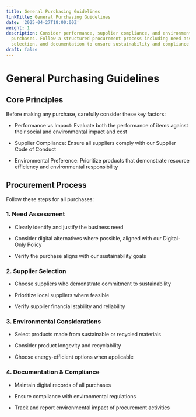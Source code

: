 ```yaml
---
title: General Purchasing Guidelines
linkTitle: General Purchasing Guidelines
date: '2025-04-27T18:00:00Z'
weight: 1
description: Consider performance, supplier compliance, and environmental impact before
  purchases. Follow a structured procurement process including need assessment, supplier
  selection, and documentation to ensure sustainability and compliance.
draft: false
---
```



# General Purchasing Guidelines

## Core Principles

Before making any purchase, carefully consider these key factors:

- Performance vs Impact: Evaluate both the performance of items against their social and environmental impact and cost

- Supplier Compliance: Ensure all suppliers comply with our Supplier Code of Conduct

- Environmental Preference: Prioritize products that demonstrate resource efficiency and environmental responsibility

## Procurement Process

Follow these steps for all purchases:

### 1. Need Assessment

- Clearly identify and justify the business need

- Consider digital alternatives where possible, aligned with our Digital-Only Policy

- Verify the purchase aligns with our sustainability goals

### 2. Supplier Selection

- Choose suppliers who demonstrate commitment to sustainability

- Prioritize local suppliers where feasible

- Verify supplier financial stability and reliability

### 3. Environmental Considerations

- Select products made from sustainable or recycled materials

- Consider product longevity and recyclability

- Choose energy-efficient options when applicable

### 4. Documentation & Compliance

- Maintain digital records of all purchases

- Ensure compliance with environmental regulations

- Track and report environmental impact of procurement activities

<!-- Unsupported block type: callout -->